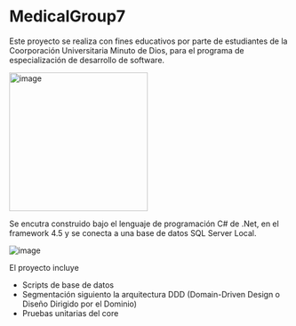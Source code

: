 # MedicalGroup7

Este proyecto se realiza con fines educativos por parte de estudiantes de la Coorporación Universitaria Minuto de Dios, para el programa de especialización de desarrollo de software. 

<img width="249" alt="image" src="https://github.com/DeveloperFerneyTH/MedicalGroup7/assets/48497565/7d71c641-1999-460a-8cc6-2f1c0549abff">

Se encutra construido bajo el lenguaje de programación C# de .Net, en el framework 4.5 y se conecta a una base de datos SQL Server Local.


![image](https://github.com/DeveloperFerneyTH/MedicalGroup7/assets/48497565/08b73ba5-97bc-4f5b-a353-a4ab707b73d2)

El proyecto incluye
* Scripts de base de datos
* Segmentación siguiento la arquitectura DDD (Domain-Driven Design o Diseño Dirigido por el Dominio)
* Pruebas unitarias del core
